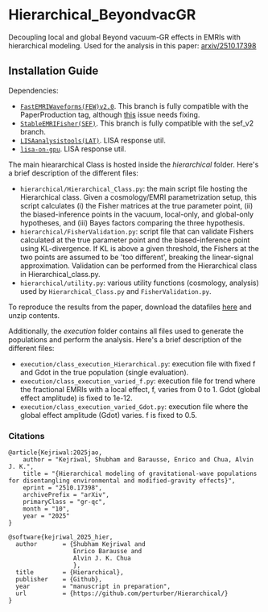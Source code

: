 # Hierarchical_BeyondvacGR
Decoupling local and global Beyond vacuum-GR effects in EMRIs with hierarchical modeling. Used for the analysis in this paper: [arxiv/2510.17398](https://arxiv.org/abs/2510.17398)

## Installation Guide

Dependencies:
- [`FastEMRIWaveforms(FEW)v2.0`](https://github.com/znasipak/FastEMRIWaveforms-Soton-Hackathon-2025/tree/Kerr_Equatorial_Eccentric). This branch is fully compatible with the PaperProduction tag, although [this](https://github.com/znasipak/FastEMRIWaveforms-Soton-Hackathon-2025/issues/55) issue needs fixing.
- [`StableEMRIFisher(SEF)`](https://github.com/perturber/StableEMRIFisher/tree/few2_package). This branch is fully compatible with the sef_v2 branch.
- [`LISAanalysistools(LAT)`](https://github.com/mikekatz04/LISAanalysistools/tree/main). LISA response util.
- [`lisa-on-gpu`](https://github.com/mikekatz04/lisa-on-gpu/tree/master). LISA response util.

The main hieararchical Class is hosted inside the *hierarchical* folder. Here's a brief description of the different files:

- `hierarchical/Hierarchical_Class.py`: the main script file hosting the Hierarchical class. Given a cosmology/EMRI parametrization setup, this script calculates (i) the Fisher matrices at the true parameter point, (ii) the biased-inference points in the vacuum, local-only, and global-only hypotheses, and (iii) Bayes factors comparing the three hypothesis.
- `hierarchical/FisherValidation.py`: script file that can validate Fishers calculated at the true parameter point and the biased-inference point using KL-divergence. If KL is above a given threshold, the Fishers at the two points are assumed to be 'too different', breaking the linear-signal approximation. Validation can be performed from the Hierarchical class in Hierarchical_class.py.
- `hierarchical/utility.py`: various utility functions (cosmology, analysis) used by `Hierarchical_Class.py` and `FisherValidation.py`.

To reproduce the results from the paper, download the datafiles [here](https://zenodo.org/records/16066307?token=eyJhbGciOiJIUzUxMiJ9.eyJpZCI6IjY2N2RjZjkwLTdjYmYtNDEyMi05YjI2LWNiYTFjNTg0MzFiNSIsImRhdGEiOnt9LCJyYW5kb20iOiI0NzI1ODIxM2U1YWVlNjQ2ZTY0YjA3NjU1Njg1YTliMyJ9.FioeGIWlXePv3N0ozFbiWZOgCARcYeYx-J6y4Yy1DJ_xrVVVB5paCgbrXQBoyOj_Lpm7tl5zX-vjwelFDJkF5Q) and unzip contents.

Additionally, the *execution* folder contains all files used to generate the populations and perform the analysis. Here's a brief description of the different files:

- `execution/class_execution_Hierarchical.py`: execution file with fixed f and Gdot in the true population (single evaluation).
- `execution/class_execution_varied_f.py`: execution file for trend where the fractional EMRIs with a local effect, f, varies from 0 to 1. Gdot (global effect amplitude) is fixed to 1e-12.
- `execution/class_execution_varied_Gdot.py`: execution file where the global effect amplitude (Gdot) varies. f is fixed to 0.5.

### Citations
```
@article{Kejriwal:2025jao,
    author = "Kejriwal, Shubham and Barausse, Enrico and Chua, Alvin J. K.",
    title = "{Hierarchical modeling of gravitational-wave populations for disentangling environmental and modified-gravity effects}",
    eprint = "2510.17398",
    archivePrefix = "arXiv",
    primaryClass = "gr-qc",
    month = "10",
    year = "2025"
}

@software{kejriwal_2025_hier,
  author       = {Shubham Kejriwal and
                  Enrico Barausse and
                  Alvin J. K. Chua
                  },
  title        = {Hierarchical},
  publisher    = {Github},
  year         = "manuscript in preparation",
  url          = {https://github.com/perturber/Hierarchical/}
}
```
